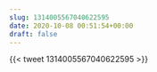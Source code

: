 ```yaml
---
slug: 1314005567040622595
date: 2020-10-08 00:51:54+00:00
draft: false
---
```


{{< tweet 1314005567040622595 >}}
